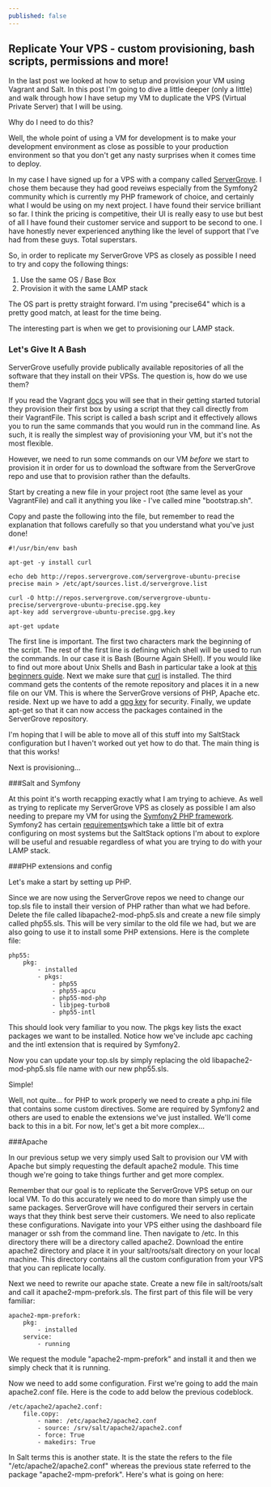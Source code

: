 ```yaml
---
published: false
---
```


## Replicate Your VPS - custom provisioning, bash scripts, permissions and more!

In the last post we looked at how to setup and provision your VM using Vagrant and Salt. In this post I'm going to dive a little deeper (only a little) and walk through how I have setup my VM to duplicate the VPS (Virtual Private Server) that I will be using.

Why do I need to do this?

Well, the whole point of using a VM for development is to make your development environment as close as possible to your production environment so that you don't get any nasty surprises when it comes time to deploy.

In my case I have signed up for a VPS with a company called [ServerGrove](http://servergrove.com/vps). I chose them because they had good reveiws especially from the Symfony2 community which is currently my PHP framework of choice, and certainly what I would be using on my next project. I have found their service brilliant so far. I think the pricing is competitive, their UI is really easy to use but best of all I have found their customer service and support to be second to one. I have honestly never experienced anything like the level of support that I've had from these guys. Total superstars.

So, in order to replicate my ServerGrove VPS as closely as possible I need to try and copy the following things:
1. Use the same OS / Base Box
2. Provision it with the same LAMP stack

The OS part is pretty straight forward. I'm using "precise64" which is a pretty good match, at least for the time being.

The interesting part is when we get to provisioning our LAMP stack.

### Let's Give It A Bash

ServerGrove usefully provide publically available repositories of all the software that they install on their VPSs. The question is, how do we use them?

If you read the Vagrant [docs](http://docs.vagrantup.com/v2/getting-started/provisioning.html) you will see that in their getting started tutorial they provision their first box by using a script that they call directly from their VagrantFile. This script is called a bash script and it effectively allows you to run the same commands that you would run in the command line. As such, it is really the simplest way of provisioning your VM, but it's not the most flexible. 

However, we need to run some commands on our VM _before_ we start to provision it in order for us to download the software from the ServerGrove repo and use that to provision rather than the defaults.

Start by creating a new file in your project root (the same level as your VagrantFile) and call it anything you like - I've called mine "bootstrap.sh".

Copy and paste the following into the file, but remember to read the explanation that follows carefully so that you understand what you've just done!

    #!/usr/bin/env bash
    
    apt-get -y install curl
    
    echo deb http://repos.servergrove.com/servergrove-ubuntu-precise precise main > /etc/apt/sources.list.d/servergrove.list
    
    curl -O http://repos.servergrove.com/servergrove-ubuntu-precise/servergrove-ubuntu-precise.gpg.key 
    apt-key add servergrove-ubuntu-precise.gpg.key
    
    apt-get update

The first line is important. The first two characters mark the beginning of the script. The rest of the first line is defining which shell will be used to run the commands. In our case it is Bash (Bourne Again SHell). If you would like to find out more about Unix Shells and Bash in particular take a look at [this beginners guide](http://www.tldp.org/LDP/Bash-Beginners-Guide/html/).
Next we make sure that [curl](http://curl.haxx.se/docs/faq.html) is installed.
The third command gets the contents of the remote repository and places it in a new file on our VM. This is where the ServerGrove versions of PHP, Apache etc. reside.
Next up we have to add a [gpg key](http://www.gnupg.org) for security.
Finally, we update apt-get so that it can now access the packages contained in the ServerGrove repository.

I'm hoping that I will be able to move all of this stuff into my SaltStack configuration but I haven't worked out yet how to do that. The main thing is that this works!

Next is provisioning...

###Salt and Symfony

At this point it's worth recapping exactly what I am trying to achieve. As well as trying to replicate my ServerGrove VPS as closely as possible I am also needing to prepare my VM for using the [Symfony2 PHP framework](http://symfony.com). Symfony2 has certain [requirements](http://symfony.com/doc/current/reference/requirements.html)which take a little bit of extra configuring on most systems but the SaltStack options I'm about to explore will be useful and resuable regardless of what you are trying to do with your LAMP stack.

###PHP extensions and config

Let's make a start by setting up PHP.

Since we are now using the ServerGrove repos we need to change our top.sls file to install their version of PHP rather than what we had before. Delete the file called libapache2-mod-php5.sls and create a new file simply called php55.sls. This will be very similar to the old file we had, but we are also going to use it to install some PHP extensions. Here is the complete file:

	php55:
    	pkg:
        	- installed
        	- pkgs:
            	- php55
            	- php55-apcu
            	- php55-mod-php
            	- libjpeg-turbo8 
            	- php55-intl
 
This should look very familiar to you now. The pkgs key lists the exact packages we want to be installed. Notice how we've include apc caching and the intl extension that is required by Symfony2. 

Now you can update your top.sls by simply replacing the old libapache2-mod-php5.sls file name with our new php55.sls.

Simple!

Well, not quite... for PHP to work properly we need to create a php.ini file that contains some custom directives. Some are required by Symfony2 and others are used to enable the extensions we've just installed. We'll come back to this in a bit. For now, let's get a bit more complex...

###Apache

In our previous setup we very simply used Salt to provision our VM with Apache but simply requesting the default apache2 module. This time though we're going to take things further and get more complex.

Remember that our goal is to replicate the ServerGrove VPS setup on our local VM. To do this accurately we need to do more than simply use the same packages. ServerGrove will have configured their servers in certain ways that they think best serve their customers. We need to also replicate these configurations. Navigate into your VPS either using the dashboard file manager or ssh from the command line. Then navigate to /etc. In this directory there will be a directory called apache2. Download the entire apache2 directory and place it in your salt/roots/salt directory on your local machine. This directory contains all the custom configuration from your VPS that you can replicate locally.

Next we need to rewrite our apache state. Create a new file in salt/roots/salt and call it apache2-mpm-prefork.sls. The first part of this file will be very familiar:

	apache2-mpm-prefork:
  		pkg:
    		- installed
  		service:
    		- running

We request the module "apache2-mpm-prefork" and install it and then we simply check that it is running. 

Now we need to add some configuration. First we're going to add the main apache2.conf file. Here is the code to add below the previous codeblock.

	/etc/apache2/apache2.conf:
    	file.copy:
        	- name: /etc/apache2/apache2.conf
        	- source: /srv/salt/apache2/apache2.conf
        	- force: True
        	- makedirs: True
            
In Salt terms this is another state. It is the state the refers to the file "/etc/apache2/apache2.conf" whereas the previous state referred to the package "apache2-mpm-prefork". Here's what is going on here:
